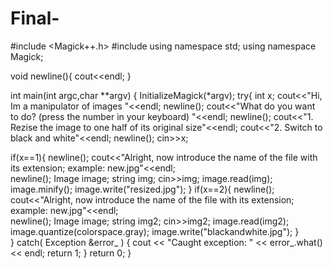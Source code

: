 # Final-
#include <Magick++.h> 
#include <iostream> 
using namespace std; 
using namespace Magick;

void newline(){
  cout<<endl;
}

int main(int argc,char **argv) 
{ 
  InitializeMagick(*argv);
  try{
  int x;
  cout<<"Hi, Im a manipulator of images "<<endl;
  newline();
  cout<<"What do you want to do? (press the number in your keyboard) "<<endl;
  newline();
  cout<<"1. Rezise the image to one half of its original size"<<endl;
  cout<<"2. Switch to black and white"<<endl;
  newline();
  cin>>x;
  
  if(x==1){
     newline();
     cout<<"Alright, now introduce the name of the file with its extension; example: new.jpg"<<endl;  
     newline();
     Image image;
     string img;
     cin>>img;
     image.read(img);
     image.minify();
     image.write("resized.jpg");
 }
  if(x==2){
     newline();
     cout<<"Alright, now introduce the name of the file with its extension; example: new.jpg"<<endl;  
     newline();
     Image image;
     string img2;
     cin>>img2;
     image.read(img2);
     image.quantize(colorspace.gray);
     image.write("blackandwhite.jpg");
 }       
 } 
  catch( Exception &error_ ) 
    { 
      cout << "Caught exception: " << error_.what() << endl; 
      return 1; 
    } 
  return 0; 
}
